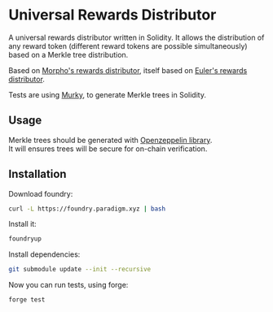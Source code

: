 # Universal Rewards Distributor

A universal rewards distributor written in Solidity. It allows the distribution of any reward token (different reward tokens are possible simultaneously) based on a Merkle tree distribution.

Based on [Morpho's rewards distributor](https://github.com/morpho-dao/morpho-v1/blob/main/src/common/rewards-distribution/RewardsDistributor.sol), itself based on [Euler's rewards distributor](https://github.com/euler-xyz/euler-contracts/blob/master/contracts/mining/EulDistributor.sol).

Tests are using [Murky](https://github.com/dmfxyz/murky), to generate Merkle trees in Solidity.

## Usage
Merkle trees should be generated with [Openzeppelin library](https://github.com/OpenZeppelin/merkle-tree).  
It will ensures trees will be secure for on-chain verification.

## Installation

Download foundry:
```bash
curl -L https://foundry.paradigm.xyz | bash
```

Install it:
```bash
foundryup
```

Install dependencies:
```bash
git submodule update --init --recursive
```

Now you can run tests, using forge:
```bash
forge test
```
